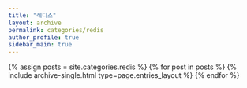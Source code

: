 ```yaml
---
title: "레디스"
layout: archive
permalink: categories/redis
author_profile: true
sidebar_main: true
---
```


{% assign posts = site.categories.redis %}
{% for post in posts %} {% include archive-single.html type=page.entries_layout %} {% endfor %}

